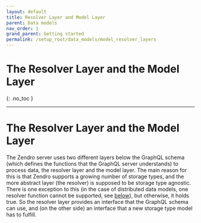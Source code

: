 ```yaml
---
layout: default
title: Resolver Layer and Model Layer
parent: Data models
nav_order: 1
grand_parent: Getting started
permalink: /setup_root/data_models/model_resolver_layers
---
```



# The Resolver Layer and the Model Layer
{: .no_toc }

---

# The Resolver Layer and the Model Layer

The Zendro server uses two different layers below the GraphQL schema (which defines the functions that the GraphQL server understands) to process data, the resolver layer and the model layer. The main reason for this is that Zendro supports a growing number of storage types, and the more abstract layer (the resolver) is supposed to be storage type agnostic. There is one exception to this (in the case of distributed data models, one resolver function cannot be supported, see [below](#pagination-types)), but otherwise, it holds true. So the resolver layer provides an interface that the GraphQL schema can use, and (on the other side) an interface that a new storage type model has to fulfill.